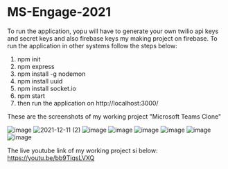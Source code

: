 # MS-Engage-2021
To run the application, yopu will have to generate your own twilio api keys and secret keys and also firebase keys my making project on firebase.
To run the application in other systems follow the steps below:
1. npm init
2. npm express
3. npm install -g nodemon
4. npm install uuid
5. npm install socket.io
6. npm start
7. then run the application on http://localhost:3000/

These are the screenshots of my working project "Microsoft Teams Clone"

![image](https://user-images.githubusercontent.com/71517596/145680683-4d26e1dd-d3e1-4d31-9301-0e73e1e3683a.png)
![2021-12-11 (2)](https://user-images.githubusercontent.com/71517596/145680692-13baa90f-7520-40e6-9529-79742c729c01.png)
![image](https://user-images.githubusercontent.com/71517596/145680711-462f85d4-0dbd-46fd-9b3d-be55d2992e40.png)
![image](https://user-images.githubusercontent.com/71517596/145680726-aba5d75e-a2b7-4e73-90b7-c4d9fd794952.png)
![image](https://user-images.githubusercontent.com/71517596/145680745-bdb953d4-02d7-4685-98c9-9b398ba07f5a.png)
![image](https://user-images.githubusercontent.com/71517596/145680756-d06edf24-828b-4ed3-bdbb-7c4f1b2dcb8d.png)
![image](https://user-images.githubusercontent.com/71517596/145680776-eb3e92be-72fe-4c1c-a9a9-7414e9c49338.png)
![image](https://user-images.githubusercontent.com/71517596/145680797-658b5e73-ef9f-4d9f-8acc-1d720e9ea185.png)

The live youtube link of my working project si below:
https://youtu.be/bb9TiqsLVXQ
